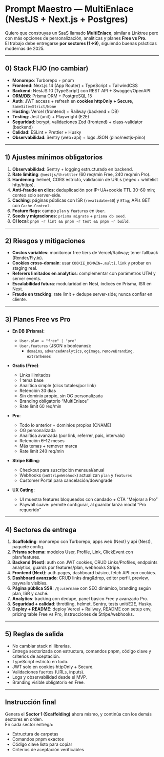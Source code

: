 # Prompt Maestro — MultiEnlace (NestJS + Next.js + Postgres)

Quiero que construyas un SaaS llamado **MultiEnlace**, similar a Linktree pero con más opciones de personalización, analíticas y planes **Free vs Pro**.  
El trabajo debe entregarse **por sectores (1→9)**, siguiendo buenas prácticas modernas de 2025.

---

## 0) Stack FIJO (no cambiar)

- **Monorepo**: Turborepo + pnpm
- **Frontend**: Next.js 14 (App Router) + TypeScript + TailwindCSS
- **Backend**: NestJS 10 (TypeScript) con REST API + Swagger/OpenAPI
- **ORM/DB**: Prisma ORM + PostgreSQL 15
- **Auth**: JWT access + refresh en **cookies httpOnly + Secure**, `SameSite=Strict/None`
- **Hosting**: Vercel (frontend) + Railway (backend + DB)
- **Testing**: Jest (unit) + Playwright (E2E)
- **Seguridad**: bcrypt, validaciones Zod (frontend) + class-validator (backend)
- **Calidad**: ESLint + Prettier + Husky
- **Observabilidad**: Sentry (web+api) + logs JSON (pino/nestjs-pino)

---

## 1) Ajustes mínimos obligatorios

1. **Observabilidad**: Sentry + logging estructurado en backend.
2. **Rate limiting**: `@nestjs/throttler` (60 req/min Free, 240 req/min Pro).
3. **Hardening**: helmet, CORS estricto, validación de URLs (regex + whitelist http/https).
4. **Anti-fraude en clics**: deduplicación por IP+UA+cookie TTL 30–60 min; conteo solo server-side.
5. **Caching**: páginas públicas con ISR (`revalidate=60`) y `ETag`; APIs GET con `Cache-Control`.
6. **Feature flags**: campo `plan` y `features` en `User`.
7. **Seeds y migraciones**: `prisma migrate` + `prisma db seed`.
8. **CI local**: `pnpm -r lint && pnpm -r test && pnpm -r build`.

---

## 2) Riesgos y mitigaciones

- **Costos variables**: monitorear free tiers de Vercel/Railway; tener fallback (Render/Fly.io).
- **Cookies cross-domain**: usar `COOKIE_DOMAIN=.multi.link` y probar en staging real.
- **Referers limitados en analytics**: complementar con parámetros UTM y server events.
- **Escalabilidad futura**: modularidad en Nest, índices en Prisma, ISR en Next.
- **Fraude en tracking**: rate limit + dedupe server-side; nunca confiar en cliente.

---

## 3) Planes Free vs Pro

- **En DB (Prisma)**:
  - `User.plan = "free" | "pro"`
  - `User.features` (JSON o booleanos):
    - `domains`, `advancedAnalytics`, `ogImage`, `removeBranding`, `extraThemes`

- **Gratis (Free)**:
  - Links ilimitados
  - 1 tema base
  - Analítica simple (clics totales/por link)
  - Retención 30 días
  - Sin dominio propio, sin OG personalizada
  - Branding obligatorio “MultiEnlace”
  - Rate limit 60 req/min

- **Pro**:
  - Todo lo anterior + dominios propios (CNAME)
  - OG personalizada
  - Analítica avanzada (por link, referrer, país, intervalo)
  - Retención 6–12 meses
  - Más temas + remover marca
  - Rate limit 240 req/min

- **Stripe Billing**:
  - Checkout para suscripción mensual/anual
  - Webhooks (`onStripeWebhook`) actualizan `plan` y `features`
  - Customer Portal para cancelación/downgrade

- **UX Gating**:
  - UI muestra features bloqueados con candado + CTA “Mejorar a Pro”
  - Paywall suave: permite configurar, al guardar lanza modal “Pro requerido”

---

## 4) Sectores de entrega

1. **Scaffolding**: monorepo con Turborepo, apps web (Next) y api (Nest), paquete config.
2. **Prisma schema**: modelos User, Profile, Link, ClickEvent con plan/features.
3. **Backend (Nest)**: auth con JWT cookies, CRUD Links/Profiles, endpoints analytics, guards por features/plan, webhooks Stripe.
4. **Frontend (Next)**: auth pages, dashboard básico, fetch API con cookies.
5. **Dashboard avanzado**: CRUD links drag&drop, editor perfil, preview, paywalls visibles.
6. **Página pública SSR**: `/@:username` con SEO dinámico, branding según plan, ISR y caché.
7. **Analytics**: tracking con dedupe, panel básico Free y avanzado Pro.
8. **Seguridad + calidad**: throttling, helmet, Sentry, tests unit/E2E, Husky.
9. **Deploy + README**: deploy Vercel + Railway, README con setup env, pricing table Free vs Pro, instrucciones de Stripe/webhooks.

---

## 5) Reglas de salida

- No cambiar stack ni librerías.
- Entrega sectorizada con estructura, comandos pnpm, código clave y criterios de aceptación.
- TypeScript estricto en todo.
- JWT solo en cookies httpOnly + Secure.
- Validaciones fuertes (URLs, inputs).
- Logs y observabilidad desde el MVP.
- Branding visible obligatorio en Free.

---

## Instrucción final

Genera el **Sector 1 (Scaffolding)** ahora mismo, y continúa con los demás sectores en orden.  
En cada sector entrega:

- Estructura de carpetas
- Comandos pnpm exactos
- Código clave listo para copiar
- Criterios de aceptación verificables
